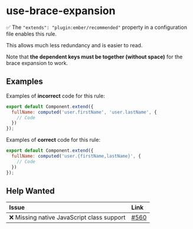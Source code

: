 # use-brace-expansion

:white_check_mark: The `"extends": "plugin:ember/recommended"` property in a configuration file enables this rule.

This allows much less redundancy and is easier to read.

Note that **the dependent keys must be together (without space)** for the brace expansion to work.

## Examples

Examples of **incorrect** code for this rule:

```js
export default Component.extend({
  fullName: computed('user.firstName', 'user.lastName', {
    // Code
  })
});
```

Examples of **correct** code for this rule:

```javascript
export default Component.extend({
  fullName: computed('user.{firstName,lastName}', {
    // Code
  })
});
```

## Help Wanted

| Issue | Link |
| :-- | :-- |
| :x: Missing native JavaScript class support | [#560](https://github.com/ember-cli/eslint-plugin-ember/issues/560) |
